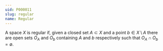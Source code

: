 ```yaml
---
uid: P000011
slug: regular
name: Regular
---
```

A space $X$ is regular if, given a closed set $A \subset X$ and a point $b \in X \setminus A$ there are open sets $O_A$ and $O_b$ containing $A$ and $b$ respectively such that $O_A \cap O_b = \emptyset$.

